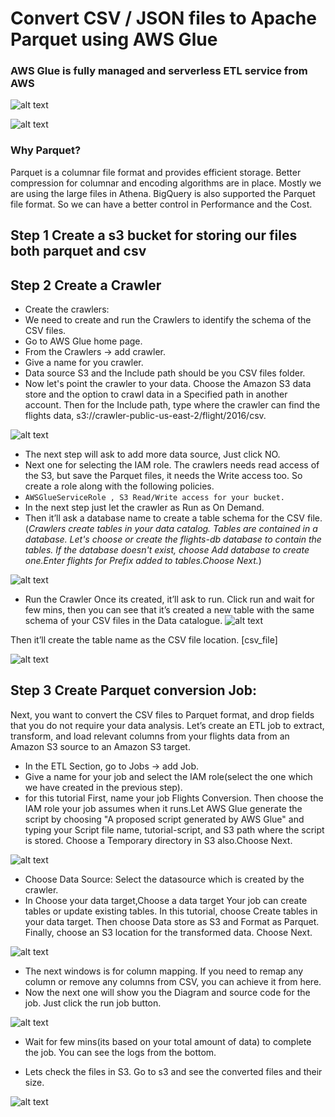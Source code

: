 # Convert CSV / JSON files to Apache Parquet using AWS Glue

### AWS Glue is fully managed and serverless ETL service from AWS


![alt text](https://github.com/manmohan1105/AWS-Tasks-asssigned-by-Mentor-/blob/main/New%20folder/csv-parquet-archtecture.PNG)

![alt text](https://github.com/manmohan1105/AWS-Tasks-asssigned-by-Mentor-/blob/main/New%20folder/awsglue.PNG)

### Why Parquet?
Parquet is a columnar file format and provides efficient storage. Better compression for columnar and encoding algorithms are in place. Mostly we are using the large files in Athena. BigQuery is also supported the Parquet file format. So we can have a better control in Performance and the Cost.

## Step 1 Create a s3 bucket for storing our files both parquet and csv
## Step 2 Create a Crawler 
* Create the crawlers:
* We need to create and run the Crawlers to identify the schema of the CSV files.
* Go to AWS Glue home page.
* From the Crawlers → add crawler.
* Give a name for you crawler.
* Data source S3 and the Include path should be you CSV files folder.
* Now let's point the crawler to your data. Choose the Amazon S3 data store and the option to crawl data in a Specified path in another account. Then for the Include path, type where the crawler can find the flights data, s3://crawler-public-us-east-2/flight/2016/csv.

![alt text](https://github.com/manmohan1105/AWS-Tasks-asssigned-by-Mentor-/blob/main/New%20folder/adddatastore-csv-path.PNG)


* The next step will ask to add more data source, Just click NO.
* Next one for selecting the IAM role. The crawlers needs read access of the S3, but save the Parquet files, it needs the Write access too. So create a role along with the following policies.
* `AWSGlueServiceRole ,
S3 Read/Write access for your bucket.`
* In the next step just let the crawler as Run as On Demand.
* Then it’ll ask a database name to create a table schema for the CSV file.  (*Crawlers create tables in your data catalog. Tables are contained in a database. Let's choose or create the flights-db database to contain the tables. If the database doesn't exist, choose Add database to create one.Enter flights for Prefix added to tables.Choose Next.*)

![alt text](https://github.com/manmohan1105/AWS-Tasks-asssigned-by-Mentor-/blob/main/New%20folder/database-glue.PNG)


* Run the Crawler Once its created, it’ll ask to run. Click run and wait for few mins, then you can see that it’s created a new table with the same schema of your CSV files in the Data catalogue.
![alt text](https://github.com/manmohan1105/AWS-Tasks-asssigned-by-Mentor-/blob/main/New%20folder/Crawler%20created.PNG)

Then it’ll create the table name as the CSV file location. [csv_file]

![alt text](https://github.com/manmohan1105/AWS-Tasks-asssigned-by-Mentor-/blob/main/New%20folder/crawler-table-created.PNG)

## Step 3 Create Parquet conversion Job:
Next, you want to convert the CSV files to Parquet format, and drop fields that you do not require your data analysis.
Let’s create an ETL job to extract, transform, and load relevant columns from your flights data from an Amazon S3 source to an Amazon S3 target.
* In the ETL Section, go to Jobs → add Job.
* Give a name for your job and select the IAM role(select the one which we have created in the previous step).
* for this tutorial First, name your job Flights Conversion. Then choose the IAM role your job assumes when it runs.Let AWS Glue generate the script by choosing "A proposed script generated by AWS Glue" and typing your Script file name, tutorial-script, and S3 path where the script is stored. Choose a Temporary directory in S3 also.Choose Next.

![alt text](https://github.com/manmohan1105/AWS-Tasks-asssigned-by-Mentor-/blob/main/New%20folder/job-configuration-glue.PNG)

* Choose Data Source: Select the datasource which is created by the crawler.
* In Choose your data target,Choose a data target Your job can create tables or update existing tables. In this tutorial, choose Create tables in your data target. Then choose Data store as S3 and Format as Parquet. Finally, choose an S3 location for the transformed data. Choose Next.

![alt text](https://github.com/manmohan1105/AWS-Tasks-asssigned-by-Mentor-/blob/main/New%20folder/data%20Target.PNG)

* The next windows is for column mapping. If you need to remap any column or remove any columns from CSV, you can achieve it from here.
* Now the next one will show you the Diagram and source code for the job. Just click the run job button.


![alt text](https://github.com/manmohan1105/AWS-Tasks-asssigned-by-Mentor-/blob/main/New%20folder/jobcreated.PNG)

* Wait for few mins(its based on your total amount of data) to complete the job. You can see the logs from the bottom.

* Lets check the files in S3. Go to s3  and see the converted files and their size.


![alt text](https://github.com/manmohan1105/AWS-Tasks-asssigned-by-Mentor-/blob/main/New%20folder/parquet%20created.PNG)



